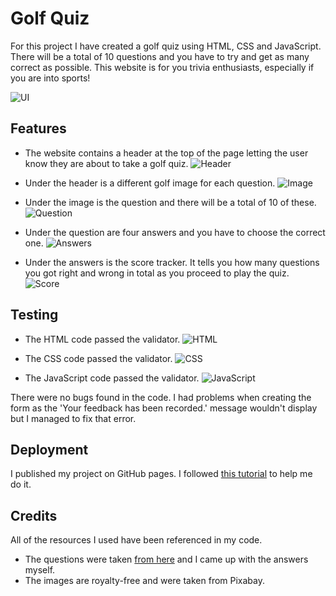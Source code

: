 # Golf Quiz

For this project I have created a golf quiz using HTML, CSS and JavaScript. There will be a total of 10 questions and you have to try and get as many correct as possible. This website is for you trivia enthusiasts, especially if you are into sports!

![UI](https://i.postimg.cc/kgVgtddF/UI.png)



## Features

- The website contains a header at the top of the page letting the user know they are about to take a golf quiz.
![Header](https://i.postimg.cc/MGv3SdVG/Header.png)

- Under the header is a different golf image for each question.
![Image](https://i.postimg.cc/2yVKxY7r/Image.png)

- Under the image is the question and there will be a total of 10 of these.
![Question](https://i.postimg.cc/0ymrBqH5/Question.png)

- Under the question are four answers and you have to choose the correct one.
![Answers](https://i.postimg.cc/x8J9NKwj/Answers.png)

- Under the answers is the score tracker. It tells you how many questions you got right and wrong in total as you proceed to play the quiz.
![Score](https://i.postimg.cc/X7KYfgZX/Score.png)


## Testing

- The HTML code passed the validator.
![HTML](https://i.postimg.cc/YqCsRr0g/HTML.png)

- The CSS code passed the validator.
![CSS](https://i.postimg.cc/VspGc3F0/CSS.png)

- The JavaScript code passed the validator.
![JavaScript](https://i.postimg.cc/Hk29jKb2/Java-Script.png)

There were no bugs found in the code. I had problems when creating the form as the 'Your feedback has been recorded.' message wouldn't display but I managed to fix that error.


## Deployment

I published my project on GitHub pages. I followed [this tutorial](https://docs.github.com/en/pages/quickstart) to help me do it.

## Credits

All of the resources I used have been referenced in my code. 

- The questions were taken [from here](https://www.radiotimes.com/quizzes/pub-quiz-golf/) and I came up with the answers myself.
- The images are royalty-free and were taken from Pixabay.

